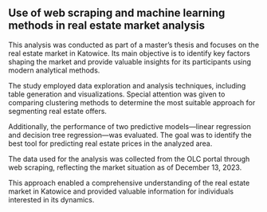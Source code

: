 ## Use of web scraping and machine learning methods in real estate market analysis
This analysis was conducted as part of a master’s thesis and focuses on the real estate market in Katowice. 
Its main objective is to identify key factors shaping the market and provide valuable insights for its participants using modern analytical methods.

The study employed data exploration and analysis techniques, including table generation and visualizations. 
Special attention was given to comparing clustering methods to determine the most suitable approach for segmenting real estate offers.

Additionally, the performance of two predictive models—linear regression and decision tree regression—was evaluated. 
The goal was to identify the best tool for predicting real estate prices in the analyzed area.

The data used for the analysis was collected from the OLC portal through web scraping, reflecting the market situation as of December 13, 2023.

This approach enabled a comprehensive understanding of the real estate market in Katowice and provided valuable information for individuals interested in its dynamics.
